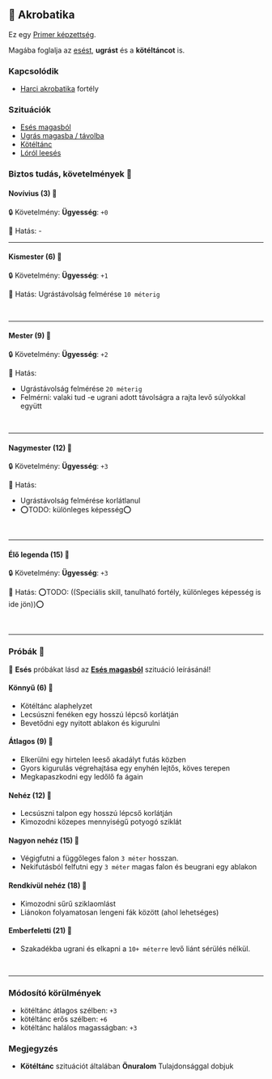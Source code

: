 ## 🔵 Akrobatika

Ez egy [Primer képzettség](../017_primer_szekunder_ismeretek.md).

Magába foglalja az [esést](../szituaciok/eses_magasbol.md), **ugrást** és a **kötéltáncot** is.

### Kapcsolódik

- [Harci akrobatika](../fortelyok.harci/harci_akrobatika.md) fortély

### Szituációk

- [Esés magasból](../szituaciok/eses_magasbol.md)
- [Ugrás magasba / távolba](../szituaciok/ugras_magasba_tavolba.md)
- [Kötéltánc](../szituaciok/koteltanc.md)
- [Lóról leesés](../szituaciok/lorol_hatasrol_leeses.md)

### Biztos tudás, követelmények 📖

#### Novívius (3) 📖

🔒 Követelmény: **Ügyesség**: `+0`

🌟 Hatás: -

---
#### Kismester (6) 📖

🔒 Követelmény: **Ügyesség**: `+1`

🌟 Hatás: Ugrástávolság felmérése `10 méterig`

<br />

---
#### Mester (9) 📖

🔒 Követelmény: **Ügyesség**: `+2`

🌟 Hatás:
- Ugrástávolság felmérése `20 méterig`
- Felmérni: valaki tud -e ugrani adott távolságra a rajta levő súlyokkal együtt

<br />

---
#### Nagymester (12) 📖

🔒 Követelmény: **Ügyesség**: `+3`

🌟 Hatás:
- Ugrástávolság felmérése korlátlanul
- ⭕TODO: különleges képesség⭕

<br />

---
#### Élő legenda (15) 📖

🔒 Követelmény: **Ügyesség**: `+3`

🌟 Hatás: ⭕TODO: ((Speciális skill, tanulható fortély, különleges képesség is ide jön))⭕

<br />

---
### Próbák 🎲 

🔆 **Esés** próbákat lásd az **[Esés magasból](../szituaciok/eses_magasbol.md)** szituáció leírásánál!

#### Könnyű (6) 🎲 

- Kötéltánc alaphelyzet
- Lecsúszni fenéken egy hosszú lépcső korlátján
- Bevetődni egy nyitott ablakon és kigurulni

#### Átlagos (9) 🎲 

- Elkerülni egy hirtelen leeső akadályt futás közben
- Gyors kigurulás végrehajtása egy enyhén lejtős, köves terepen
- Megkapaszkodni egy ledőlő fa ágain

#### Nehéz (12) 🎲 

- Lecsúszni talpon egy hosszú lépcső korlátján
- Kimozodni közepes mennyiségű potyogó sziklát

#### Nagyon nehéz (15) 🎲 

- Végigfutni a függőleges falon `3 méter` hosszan.
- Nekifutásból felfutni egy `3 méter` magas falon és beugrani egy ablakon

#### Rendkívül nehéz (18) 🎲 

- Kimozodni sűrű sziklaomlást
- Liánokon folyamatosan lengeni fák között (ahol lehetséges)

#### Emberfeletti (21) 🎲 

- Szakadékba ugrani és elkapni a `10+ méterre` levő liánt sérülés nélkül.

<br />

---
### Módosító körülmények

- kötéltánc átlagos szélben: `+3`
- kötéltánc erős szélben: `+6`
- kötéltánc halálos magasságban: `+3`

### Megjegyzés

- **Kötéltánc** szituációt általában **Önuralom** Tulajdonsággal dobjuk
